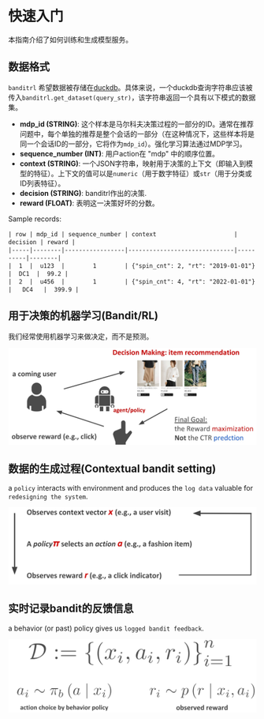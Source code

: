 # 快速入门

本指南介绍了如何训练和生成模型服务。

## 数据格式
`banditrl` 希望数据被存储在[duckdb](https://duckdb.org/)。具体来说，一个duckdb查询字符串应该被传入`banditrl.get_dataset(query_str)`，该字符串返回一个具有以下模式的数据集。

- <b>mdp_id (STRING)</b>: 这个样本是马尔科夫决策过程的一部分的ID。通常在推荐问题中，每个单独的推荐是整个会话的一部分（在这种情况下，这些样本将是同一个会话ID的一部分，它将作为`mdp_id`）。强化学习算法通过MDP学习。
- <b>sequence_number (INT)</b>: 用户action在 "mdp" 中的顺序位置。
- <b>context (STRING)</b>: 一个JSON字符串，映射用于决策的上下文（即输入到模型的特征）。上下文的值可以是`numeric`（用于数字特征）或`str`（用于分类或ID列表特征）。
- <b>decision (STRING)</b>: banditrl作出的决策.
- <b>reward (FLOAT)</b>: 表明这一决策好坏的分数。

Sample records:
```
| row | mdp_id | sequence_number | context                      | decision | reward |
|-----|--------|-----------------|------------------------------|----------|--------|
|  1  |  u123  |        1        | {"spin_cnt": 2, "rt": "2019-01-01"} |  DC1  |  99.2 |
|  2  |  u456  |        1        | {"spin_cnt": 4, "rt": "2022-01-01"} |   DC4   |  399.9 |
```
## 用于决策的机器学习(Bandit/RL)

我们经常使用机器学习来做决定，而不是预测。

![decision_graph](./resources/decision_graph.jpg)

## 数据的生成过程(Contextual bandit setting)

a  `policy` interacts with environment and produces the `log data` valuable for `redesigning the system`.

![data_gen_process](./resources/data_gen_process.png)

## 实时记录bandit的反馈信息

a behavior (or past) policy gives us `logged bandit feedback`.

![logged_data](./resources/logged_data.jpg)